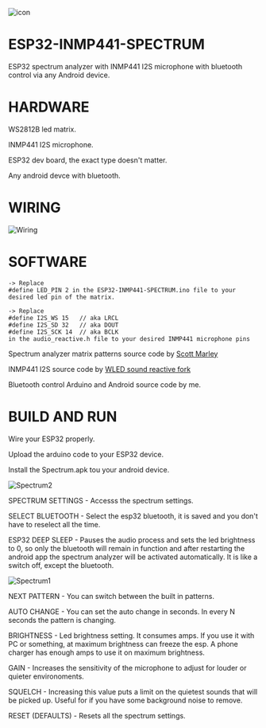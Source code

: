 ![icon](https://user-images.githubusercontent.com/61933721/123552174-983dc180-d77d-11eb-9d72-8daecaa46584.png)

# ESP32-INMP441-SPECTRUM
ESP32 spectrum analyzer with INMP441 I2S microphone with bluetooth control via any Android device.

# HARDWARE
WS2812B led matrix.

INMP441 I2S microphone.

ESP32 dev board, the exact type doesn't matter.

Any android devce with bluetooth.

# WIRING
![Wiring](https://user-images.githubusercontent.com/61933721/123543411-ef7c6b80-d756-11eb-9c7a-f273d759a34c.png)


# SOFTWARE

    -> Replace
    #define LED_PIN 2 in the ESP32-INMP441-SPECTRUM.ino file to your desired led pin of the matrix.

    -> Replace
    #define I2S_WS 15   // aka LRCL
    #define I2S_SD 32   // aka DOUT
    #define I2S_SCK 14  // aka BCLK
    in the audio_reactive.h file to your desired INMP441 microphone pins

Spectrum analyzer matrix patterns source code by [Scott Marley](https://github.com/s-marley/ESP32-INMP441-Matrix-VU)

INMP441 I2S source code by [WLED sound reactive fork](https://github.com/atuline/WLED)

Bluetooth control Arduino and Android source code by me.

# BUILD AND RUN
Wire your ESP32 properly.

Upload the arduino code to your ESP32 device.

Install the Spectrum.apk tou your android device.

![Spectrum2](https://user-images.githubusercontent.com/61933721/123543784-df658b80-d758-11eb-9e7d-9141360e3ed1.png)

SPECTRUM SETTINGS - Accesss the spectrum settings.

SELECT BLUETOOTH - Select the esp32 bluetooth, it is saved and you don't have to reselect all the time.

ESP32 DEEP SLEEP - Pauses the audio process and sets the led brightness to 0, so only the bluetooth will remain in function and after restarting the android app the spectrum analyzer will be activated automatically. It is like a switch off, except the bluetooth.

![Spectrum1](https://user-images.githubusercontent.com/61933721/123284133-afc64180-d514-11eb-88a6-4419e1215f16.png)

NEXT PATTERN - You can switch between the built in patterns.

AUTO CHANGE - You can set the auto change in seconds. In every N seconds the pattern is changing.

BRIGHTNESS - Led brightness setting. It consumes amps. If you use it with PC or something, at maximum brightness can freeze the esp. A phone charger has enough amps to use it on maximum brightness.

GAIN - Increases the sensitivity of the microphone to adjust for louder or quieter environoments.

SQUELCH - Increasing this value puts a limit on the quietest sounds that will be picked up. Useful for if you have some background noise to remove.

RESET (DEFAULTS) - Resets all the spectrum settings.
